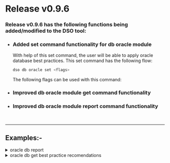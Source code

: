 # Release v0.9.6

### Release v0.9.6 has the following functions being added/modified to the DSO tool:
- ### Added set command functionality for db oracle module
    With help of this set command, the user will be able to apply oracle database best practices. This set command has the following flow:
    ```bash
    dso db oracle set <flags> 
    ```
    The following flags can be used with this command:
    
- ### Improved db oracle module get command functionality
- ### Improved db oracle module report command functionality

<br>

---

## Examples:-
<details><summary>oracle db report</summary>

* #### **Show** full report for the oracle database layer in **table** format
```bash:
dso db oracle report -I <db_ip> --svc <db_service_name> -U <db_username>
```
* #### **Show** full report for the oracle database layer in **JSON** format
```bash:
dso db oracle report -I <db_ip> --svc <db_service_name> -U <db_username> -o json
```

* #### **Generate** a full report for the oracle database layer in CSV** format
```bash:
dso db oracle report -I <db_ip> --svc <db_service_name> -U <db_username> -o csv
```
</details>
<details><summary>oracle db get best practice recomendations</summary>

* #### **Show** best practice settings with recommendations for the oracle database layer
```bash:
dso db oracle get -I <db_ip> --svc <db_service_name> -U <db_username>
```
* #### **Show** best practice settings with recommendations for the oracle database layer in **JSON** format
```bash:
dso db oracle get -I <db_ip> --svc <db_service_name> -U <db_username> -o json
```
* #### **Generate** best practice settings with recommendations for the oracle database layer in **CSV** format
```bash:
dso db oracle get -I <db_ip> --svc <db_service_name> -U <db_username> -o csv
```
</details>